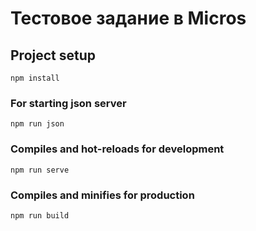 # Тестовое задание в Micros

## Project setup
```
npm install
```

### For starting json server
```
npm run json
```
### Compiles and hot-reloads for development
```
npm run serve
```

### Compiles and minifies for production
```
npm run build
```
